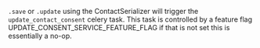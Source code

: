 `.save` or `.update` using the ContactSerializer will trigger the `update_contact_consent`
celery task. This task is controlled by a feature flag UPDATE_CONSENT_SERVICE_FEATURE_FLAG
if that is not set this is essentially a no-op.
